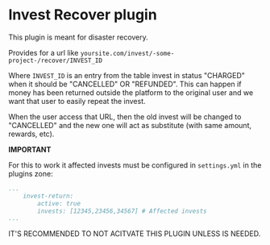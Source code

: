 Invest Recover plugin
==========================


This plugin is meant for disaster recovery.

Provides for a url like `yoursite.com/invest/-some-project-/recover/INVEST_ID`

Where `INVEST_ID` is an entry from the table invest in status "CHARGED" when it should be "CANCELLED" OR "REFUNDED". This can happen if money has been returned outside the platform to the original user and we want that user to easily repeat the invest.

When the user access that URL, then the old invest will be changed to "CANCELLED" and the new one will act as substitute (with same amount, rewards, etc).

**IMPORTANT**

For this to work it affected invests must be configured in `settings.yml` in the plugins zone:

```yaml
...
    invest-return:
        active: true
        invests: [12345,23456,34567] # Affected invests
...
```

IT'S RECOMMENDED TO NOT ACITVATE THIS PLUGIN UNLESS IS NEEDED.
